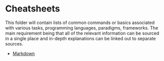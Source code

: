 # Cheatsheets

This folder will contain lists of common commands or basics associated with
various tasks, programming languages, paradigms, frameworks. The main
requirement being that all of the relevant information can be sourced in a
single place and in-depth explanations can be linked out to separate sources.

* [Markdown](./Markdown.md)
